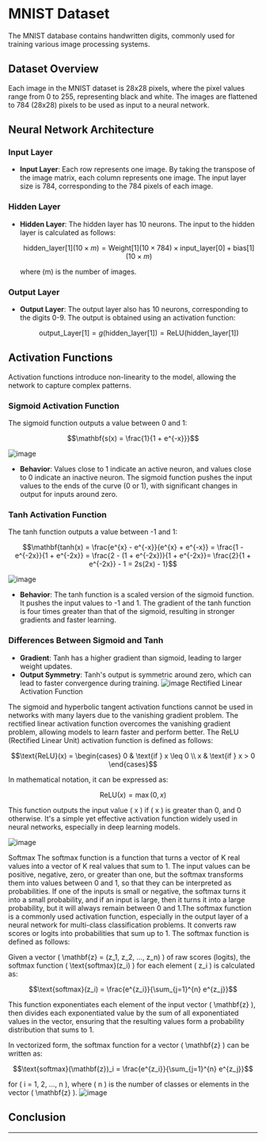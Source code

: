 # MNIST Dataset

The MNIST database contains handwritten digits, commonly used for training various image processing systems.

## Dataset Overview

Each image in the MNIST dataset is 28x28 pixels, where the pixel values range from 0 to 255, representing black and white. The images are flattened to 784 (28x28) pixels to be used as input to a neural network.

## Neural Network Architecture

### Input Layer

- **Input Layer**: Each row represents one image. By taking the transpose of the image matrix, each column represents one image. The input layer size is 784, corresponding to the 784 pixels of each image.

### Hidden Layer

- **Hidden Layer**: The hidden layer has 10 neurons. The input to the hidden layer is calculated as follows:
  
  ```math
  \text{hidden\_layer}[1](10 \times m) = \text{Weight}[1](10 \times 784) \times \text{input\_layer}[0] + \text{bias}[1](10 \times m)
  ```
  where \(m\) is the number of images.

### Output Layer

- **Output Layer**: The output layer also has 10 neurons, corresponding to the digits 0-9. The output is obtained using an activation function:
  ```math
  \text{output\_Layer}[1] = g(\text{hidden\_layer}[1]) = \text{ReLU}(\text{hidden\_layer}[1])
  ```

## Activation Functions

Activation functions introduce non-linearity to the model, allowing the network to capture complex patterns.

### Sigmoid Activation Function

The sigmoid function outputs a value between 0 and 1:
```math
\mathbf{s(x) = \frac{1}{1 + e^{-x}}}
```
![image](https://github.com/Zyadsowilam/ScratchNeuralNetwork/assets/96208685/e14b6b86-f3f5-4208-9fd6-df59896f32eb)
- **Behavior**: Values close to 1 indicate an active neuron, and values close to 0 indicate an inactive neuron. The sigmoid function pushes the input values to the ends of the curve (0 or 1), with significant changes in output for inputs around zero.

### Tanh Activation Function

The tanh function outputs a value between -1 and 1:
```math
\mathbf{tanh(x) = \frac{e^{x} - e^{-x}}{e^{x} + e^{-x}} = \frac{1 - e^{-2x}}{1 + e^{-2x}} = \frac{2 - (1 + e^{-2x})}{1 + e^{-2x}}= \frac{2}{1 + e^{-2x}} - 1 = 2s(2x) - 1}
```
![image](https://github.com/Zyadsowilam/ScratchNeuralNetwork/assets/96208685/81853179-0203-4259-9f9a-c4b78ff17700)

- **Behavior**: The tanh function is a scaled version of the sigmoid function. It pushes the input values to -1 and 1. The gradient of the tanh function is four times greater than that of the sigmoid, resulting in stronger gradients and faster learning.

### Differences Between Sigmoid and Tanh

- **Gradient**: Tanh has a higher gradient than sigmoid, leading to larger weight updates.
- **Output Symmetry**: Tanh's output is symmetric around zero, which can lead to faster convergence during training.
![image](https://github.com/Zyadsowilam/ScratchNeuralNetwork/assets/96208685/ca306eeb-e854-425c-8d73-33ab66518bac)
Rectified Linear Activation Function

The sigmoid and hyperbolic tangent activation functions cannot be used in networks with many layers due to the vanishing gradient problem.
The rectified linear activation function overcomes the vanishing gradient problem, allowing models to learn faster and perform better.
The ReLU (Rectified Linear Unit) activation function is defined as follows:

```math
\text{ReLU}(x) = \begin{cases} 
0 & \text{if } x \leq 0 \\
x & \text{if } x > 0 
\end{cases}
```

In mathematical notation, it can be expressed as:

```math
\text{ReLU}(x) = \max(0, x)
```

This function outputs the input value \( x \) if \( x \) is greater than 0, and 0 otherwise. It's a simple yet effective activation function widely used in neural networks, especially in deep learning models.

![image](https://github.com/Zyadsowilam/ScratchNeuralNetwork/assets/96208685/431e8d4a-36e3-43ea-b289-843a1868981c)

Softmax
The softmax function is a function that turns a vector of K real values into a vector of K real values that sum to 1. The input values can be positive, negative, zero, or greater than one, but the softmax transforms them into values between 0 and 1, so that they can be interpreted as probabilities. If one of the inputs is small or negative, the softmax turns it into a small probability, and if an input is large, then it turns it into a large probability, but it will always remain between 0 and 1.The softmax function is a commonly used activation function, especially in the output layer of a neural network for multi-class classification problems. It converts raw scores or logits into probabilities that sum up to 1. The softmax function is defined as follows:

Given a vector \( \mathbf{z} = (z_1, z_2, ..., z_n) \) of raw scores (logits), the softmax function \( \text{softmax}(z_i) \) for each element \( z_i \) is calculated as:

```math
\text{softmax}(z_i) = \frac{e^{z_i}}{\sum_{j=1}^{n} e^{z_j}}
```

This function exponentiates each element of the input vector \( \mathbf{z} \), then divides each exponentiated value by the sum of all exponentiated values in the vector, ensuring that the resulting values form a probability distribution that sums to 1. 

In vectorized form, the softmax function for a vector \( \mathbf{z} \) can be written as:

```math
\text{softmax}(\mathbf{z})_i = \frac{e^{z_i}}{\sum_{j=1}^{n} e^{z_j}}
```

for \( i = 1, 2, ..., n \), where \( n \) is the number of classes or elements in the vector \( \mathbf{z} \).
![image](https://github.com/Zyadsowilam/ScratchNeuralNetwork/assets/96208685/101ed3ba-3aff-4179-a29c-e4d98c77f75b)

## Conclusion


---


